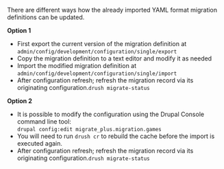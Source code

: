 There are different ways how the already imported YAML format migration definitions can be updated.

**Option 1**

* First export the current version of the migration definition at `admin/config/development/configuration/single/export`
* Copy the migration definition to a text editor and modify it as needed
* Import the modified migration definition at `admin/config/development/configuration/single/import`​
* After configuration refresh; refresh the migration record via its originating configuration.`drush migrate-status`​

**Option 2**

* It is possible to modify the configuration using the Drupal Console command line tool:  
`drupal config:edit migrate_plus.migration.games`
* You will need to run `drush cr` to rebuild the cache before the import is executed again.
* After configuration refresh; refresh the migration record via its originating configuration.`drush migrate-status`​